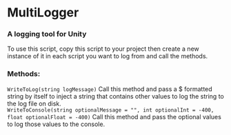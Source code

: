 <h1>MultiLogger</h1>
<h3>A logging tool for Unity</h3>
To use this script, copy this script to your project then create a new instance of it in each script you want to log from
  and call the methods.
  
<h3>Methods:</h3>

`WriteToLog(string logMessage)`
Call this method and pass a $ formatted string by itself to inject a string that contains other values to log the string to the
  log file on disk.
<br>
`WriteToConsole(string optionalMessage = "", int optionalInt = -400, float optionalFloat = -400)`
Call this method and pass the optional values to log those values to the console.
